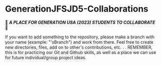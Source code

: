 # GenerationJFSJD5-Collaborations


📓 ***__A PLACE FOR GENERATION USA (2023) STUDENTS TO COLLABORATE__*** 📓

If you want to add something to the repository, please make a branch with your name (example: "<name>'sBranch") and work from there.
  Feel free to create new directories, files, add on to other's contributions, etc. . .
  REMEMBER, this is for practicing our Git and Github skills, as well as a place we can use for future individual/group project ideas.
  

